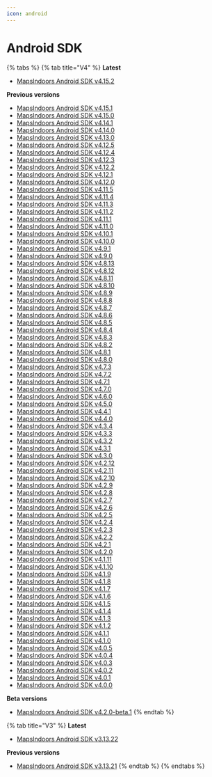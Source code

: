 ```yaml
---
icon: android
---
```


# Android SDK

{% tabs %}
{% tab title="V4" %}
**Latest**

* [MapsIndoors Android SDK v4.15.2](https://app.mapsindoors.com/mapsindoors/reference/android/4.15.2/index.html)

**Previous versions**

* [MapsIndoors Android SDK v4.15.1](https://app.mapsindoors.com/mapsindoors/reference/android/4.15.1/index.html)
* [MapsIndoors Android SDK v4.15.0](https://app.mapsindoors.com/mapsindoors/reference/android/4.15.0/index.html)
* [MapsIndoors Android SDK v4.14.1](https://app.mapsindoors.com/mapsindoors/reference/android/4.14.1/index.html)
* [MapsIndoors Android SDK v4.14.0](https://app.mapsindoors.com/mapsindoors/reference/android/4.14.0/index.html)
* [MapsIndoors Android SDK v4.13.0](https://app.mapsindoors.com/mapsindoors/reference/android/4.13.0/index.html)
* [MapsIndoors Android SDK v4.12.5](https://app.mapsindoors.com/mapsindoors/reference/android/4.12.5/index.html)
* [MapsIndoors Android SDK v4.12.4](https://app.mapsindoors.com/mapsindoors/reference/android/4.12.4/index.html)
* [MapsIndoors Android SDK v4.12.3](https://app.mapsindoors.com/mapsindoors/reference/android/4.12.3/index.html)
* [MapsIndoors Android SDK v4.12.2](https://app.mapsindoors.com/mapsindoors/reference/android/4.12.2/index.html)
* [MapsIndoors Android SDK v4.12.1](https://app.mapsindoors.com/mapsindoors/reference/android/4.12.1/index.html)
* [MapsIndoors Android SDK v4.12.0](https://app.mapsindoors.com/mapsindoors/reference/android/4.12.0/index.html)
* [MapsIndoors Android SDK v4.11.5](https://app.mapsindoors.com/mapsindoors/reference/android/4.11.5/index.html)
* [MapsIndoors Android SDK v4.11.4](https://app.mapsindoors.com/mapsindoors/reference/android/4.11.4/index.html)
* [MapsIndoors Android SDK v4.11.3](https://app.mapsindoors.com/mapsindoors/reference/android/4.11.3/index.html)
* [MapsIndoors Android SDK v4.11.2](https://app.mapsindoors.com/mapsindoors/reference/android/4.11.2/index.html)
* [MapsIndoors Android SDK v4.11.1](https://app.mapsindoors.com/mapsindoors/reference/android/4.11.1/index.html)
* [MapsIndoors Android SDK v4.11.0](https://app.mapsindoors.com/mapsindoors/reference/android/4.11.0/index.html)
* [MapsIndoors Android SDK v4.10.1](https://app.mapsindoors.com/mapsindoors/reference/android/4.10.1/index.html)
* [MapsIndoors Android SDK v4.10.0](https://app.mapsindoors.com/mapsindoors/reference/android/4.10.0/index.html)
* [MapsIndoors Android SDK v4.9.1](https://app.mapsindoors.com/mapsindoors/reference/android/4.9.1/index.html)
* [MapsIndoors Android SDK v4.9.0](https://app.mapsindoors.com/mapsindoors/reference/android/4.9.0/index.html)
* [MapsIndoors Android SDK v4.8.13](https://app.mapsindoors.com/mapsindoors/reference/android/4.8.13/index.html)
* [MapsIndoors Android SDK v4.8.12](https://app.mapsindoors.com/mapsindoors/reference/android/4.8.12/index.html)
* [MapsIndoors Android SDK v4.8.11](https://app.mapsindoors.com/mapsindoors/reference/android/4.8.11/index.html)
* [MapsIndoors Android SDK v4.8.10](https://app.mapsindoors.com/mapsindoors/reference/android/4.8.10/index.html)
* [MapsIndoors Android SDK v4.8.9](https://app.mapsindoors.com/mapsindoors/reference/android/4.8.9/index.html)
* [MapsIndoors Android SDK v4.8.8](https://app.mapsindoors.com/mapsindoors/reference/android/4.8.8/index.html)
* [MapsIndoors Android SDK v4.8.7](https://app.mapsindoors.com/mapsindoors/reference/android/4.8.7/index.html)
* [MapsIndoors Android SDK v4.8.6](https://app.mapsindoors.com/mapsindoors/reference/android/4.8.6/index.html)
* [MapsIndoors Android SDK v4.8.5](https://app.mapsindoors.com/mapsindoors/reference/android/4.8.5/index.html)
* [MapsIndoors Android SDK v4.8.4](https://app.mapsindoors.com/mapsindoors/reference/android/4.8.4/index.html)
* [MapsIndoors Android SDK v4.8.3](https://app.mapsindoors.com/mapsindoors/reference/android/4.8.3/index.html)
* [MapsIndoors Android SDK v4.8.2](https://app.mapsindoors.com/mapsindoors/reference/android/4.8.2/index.html)
* [MapsIndoors Android SDK v4.8.1](https://app.mapsindoors.com/mapsindoors/reference/android/4.8.1/index.html)
* [MapsIndoors Android SDK v4.8.0](https://app.mapsindoors.com/mapsindoors/reference/android/4.8.0/index.html)
* [MapsIndoors Android SDK v4.7.3](https://app.mapsindoors.com/mapsindoors/reference/android/4.7.3/index.html)
* [MapsIndoors Android SDK v4.7.2](https://app.mapsindoors.com/mapsindoors/reference/android/4.7.2/index.html)
* [MapsIndoors Android SDK v4.7.1](https://app.mapsindoors.com/mapsindoors/reference/android/4.7.1/index.html)
* [MapsIndoors Android SDK v4.7.0](https://app.mapsindoors.com/mapsindoors/reference/android/4.7.0/index.html)
* [MapsIndoors Android SDK v4.6.0](https://app.mapsindoors.com/mapsindoors/reference/android/4.6.0/index.html)
* [MapsIndoors Android SDK v4.5.0](https://app.mapsindoors.com/mapsindoors/reference/android/4.5.0/index.html)
* [MapsIndoors Android SDK v4.4.1](https://app.mapsindoors.com/mapsindoors/reference/android/4.4.1/index.html)
* [MapsIndoors Android SDK v4.4.0](https://app.mapsindoors.com/mapsindoors/reference/android/4.4.0/index.html)
* [MapsIndoors Android SDK v4.3.4](https://app.mapsindoors.com/mapsindoors/reference/android/4.3.4/index.html)
* [MapsIndoors Android SDK v4.3.3](https://app.mapsindoors.com/mapsindoors/reference/android/4.3.3/index.html)
* [MapsIndoors Android SDK v4.3.2](https://app.mapsindoors.com/mapsindoors/reference/android/4.3.2/index.html)
* [MapsIndoors Android SDK v4.3.1](https://app.mapsindoors.com/mapsindoors/reference/android/4.3.1/index.html)
* [MapsIndoors Android SDK v4.3.0](https://app.mapsindoors.com/mapsindoors/reference/android/4.3.0/index.html)
* [MapsIndoors Android SDK v4.2.12](https://app.mapsindoors.com/mapsindoors/reference/android/4.2.12/index.html)
* [MapsIndoors Android SDK v4.2.11](https://app.mapsindoors.com/mapsindoors/reference/android/4.2.11/index.html)
* [MapsIndoors Android SDK v4.2.10](https://app.mapsindoors.com/mapsindoors/reference/android/4.2.10/index.html)
* [MapsIndoors Android SDK v4.2.9](https://app.mapsindoors.com/mapsindoors/reference/android/4.2.9/index.html)
* [MapsIndoors Android SDK v4.2.8](https://app.mapsindoors.com/mapsindoors/reference/android/4.2.8/index.html)
* [MapsIndoors Android SDK v4.2.7](https://app.mapsindoors.com/mapsindoors/reference/android/4.2.7/index.html)
* [MapsIndoors Android SDK v4.2.6](https://app.mapsindoors.com/mapsindoors/reference/android/4.2.6/index.html)
* [MapsIndoors Android SDK v4.2.5](https://app.mapsindoors.com/mapsindoors/reference/android/4.2.5/index.html)
* [MapsIndoors Android SDK v4.2.4](https://app.mapsindoors.com/mapsindoors/reference/android/4.2.4/index.html)
* [MapsIndoors Android SDK v4.2.3](https://app.mapsindoors.com/mapsindoors/reference/android/4.2.3/index.html)
* [MapsIndoors Android SDK v4.2.2](https://app.mapsindoors.com/mapsindoors/reference/android/4.2.2/index.html)
* [MapsIndoors Android SDK v4.2.1](https://app.mapsindoors.com/mapsindoors/reference/android/4.2.1/index.html)
* [MapsIndoors Android SDK v4.2.0](https://app.mapsindoors.com/mapsindoors/reference/android/4.2.0/index.html)
* [MapsIndoors Android SDK v4.1.11](https://app.mapsindoors.com/mapsindoors/reference/android/4.1.11/index.html)
* [MapsIndoors Android SDK v4.1.10](https://app.mapsindoors.com/mapsindoors/reference/android/4.1.10/index.html)
* [MapsIndoors Android SDK v4.1.9](https://app.mapsindoors.com/mapsindoors/reference/android/4.1.9/index.html)
* [MapsIndoors Android SDK v4.1.8](https://app.mapsindoors.com/mapsindoors/reference/android/4.1.8/index.html)
* [MapsIndoors Android SDK v4.1.7](https://app.mapsindoors.com/mapsindoors/reference/android/4.1.7/index.html)
* [MapsIndoors Android SDK v4.1.6](https://app.mapsindoors.com/mapsindoors/reference/android/4.1.6/index.html)
* [MapsIndoors Android SDK v4.1.5](https://app.mapsindoors.com/mapsindoors/reference/android/4.1.5/index.html)
* [MapsIndoors Android SDK v4.1.4](https://app.mapsindoors.com/mapsindoors/reference/android/4.1.4/index.html)
* [MapsIndoors Android SDK v4.1.3](https://app.mapsindoors.com/mapsindoors/reference/android/4.1.3/index.html)
* [MapsIndoors Android SDK v4.1.2](https://app.mapsindoors.com/mapsindoors/reference/android/4.1.2/index.html)
* [MapsIndoors Android SDK v4.1.1](https://app.mapsindoors.com/mapsindoors/reference/android/4.1.1/index.html)
* [MapsIndoors Android SDK v4.1.0](https://app.mapsindoors.com/mapsindoors/reference/android/4.1.0/index.html)
* [MapsIndoors Android SDK v4.0.5](https://app.mapsindoors.com/mapsindoors/reference/android/4.0.5/index.html)
* [MapsIndoors Android SDK v4.0.4](https://app.mapsindoors.com/mapsindoors/reference/android/4.0.4/index.html)
* [MapsIndoors Android SDK v4.0.3](https://app.mapsindoors.com/mapsindoors/reference/android/4.0.3/index.html)
* [MapsIndoors Android SDK v4.0.2](https://app.mapsindoors.com/mapsindoors/reference/android/4.0.2/index.html)
* [MapsIndoors Android SDK v4.0.1](https://app.mapsindoors.com/mapsindoors/reference/android/4.0.1/index.html)
* [MapsIndoors Android SDK v4.0.0](https://app.mapsindoors.com/mapsindoors/reference/android/4.0.0/index.html)

**Beta versions**

* [MapsIndoors Android SDK v4.2.0-beta.1](https://app.mapsindoors.com/mapsindoors/reference/android/4.2.0-beta.1/index.html)
{% endtab %}

{% tab title="V3" %}
**Latest**

* [MapsIndoors Android SDK v3.13.22](https://app.mapsindoors.com/mapsindoors/reference/android/3.13.22/index.html)

**Previous versions**

* [MapsIndoors Android SDK v3.13.21](https://app.mapsindoors.com/mapsindoors/reference/android/3.13.21/index.html)
{% endtab %}
{% endtabs %}
